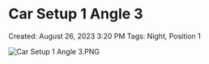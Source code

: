 # Car Setup 1 Angle 3

Created: August 26, 2023 3:20 PM
Tags: Night, Position 1

![Car Setup 1 Angle 3.PNG](Car%20Setup%201%20Angle%203%2022ab4ba6b25846808b63cd9428e21ba3/Car_Setup_1_Angle_3.png)